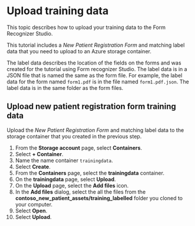 # Upload training data

This topic describes how to upload your training data to the Form Recognizer Studio.

This tutorial includes a *New Patient Registration Form* and matching label data that you need to upload to an Azure storage container.

The label data describes the location of the fields on the forms and was created for the tutorial using Form recognizer Studio. The label data is in a JSON file that is named the same as the form file. For example, the label data for the form named `form1.pdf` is in the file named `form1.pdf.json`. The label data is in the same folder as the form files.

<!-- ## Create a storage container

1. Navigate to [create a Storage account](https://portal.azure.com/#create/Microsoft.StorageAccount).
1. On the **Create storage account** page, enter the following values:
    - **Subscription**: Select the subscription that you are using for this lab.
    - **Resource group**: Select **Create new** and enter `new-patient-registration` as the name.
    - **Storage account name**: Enter a unique name for your storage account.
    - **Region**: Select the location that is closest to you.
    - **Performance**: Select **Standard**.
    - **Redundancy**: Select **Locally-redundant storage (LRS)**.
1. Select **Review**.
1. Select **Create**.

## Configure CORS

[CORS (Cross Origin Resource Sharing)](https://docs.microsoft.com/rest/api/storageservices/cross-origin-resource-sharing--cors--support-for-the-azure-storage-services) needs to be configured on your Azure storage account for it to be accessible from the Form Recognizer Studio. To configure CORS in the Azure portal, you'll need access to the CORS tab of your storage account.

1. Select the CORS tab for the storage account.

   ![Screenshot of the CORS setting menu in the Azure portal.](./img/cors-setting-menu.png)

1. Start by creating a new CORS entry in the Blob service.

1. Set the **Allowed origins** to `https://formrecognizer.appliedai.azure.com`.

   ![Screenshot that shows CORS configuration for a storage account](./img/cors-updated-image.png)

    > You can use the wildcard character '*' rather than a specified domain to allow all origin domains to make requests via CORS.

1. Select all the available 8 options for **Allowed methods**.

1. Approve all **Allowed headers** and **Exposed headers** by entering an * in each field.

1. Set the **Max Age** to 120 seconds or any acceptable value.

1. Select the save button at the top of the page to save the changes.

CORS should now be configured to use the storage account from Form Recognizer Studio. -->

## Upload new patient registration form training data

Upload the *New Patient Registration Form* and matching label data to the storage container that you created in the previous step.

1. From the **Storage account** page, select **Containers**.
1. Select **+ Container**.
1. Name the name container `trainingdata`.
1. Select **Create**.
1. From the **Containers** page, select the **trainingdata** container.
1. On the **trainingdata** page, select **Upload**.
1. On the **Upload** page, select the **Add files** icon.
1. In the **Add files** dialog, select the all the files from the **contoso_new_patient_assets/training_labelled** folder you cloned to your computer.
1. Select **Open**.
1. Select **Upload**.
